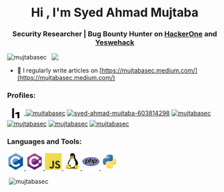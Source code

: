 <h1 align="center">Hi , I'm Syed Ahmad Mujtaba</h1>
<h3 align="center">Security Researcher | Bug Bounty Hunter on <a href="https://hackerone.com/mujtabasec_"
        target="blank">HackerOne</a> and <a href="https://yeswehack.com/mujtabasec" target="blank">Yeswehack</a></h3>

<img align="right" width="400"
    src="https://media0.giphy.com/media/ieBWQkIVEELhbizGAp/giphy.gif?cid=6c09b952vg5rh73le59zc3yr3g6bvs9t2jazukxwwyfsojah&ep=v1_gifs_search&rid=giphy.gif&ct=g">

<p align="left"> <img src="https://komarev.com/ghpvc/?username=mujtabasec&label=Profile%20views&color=0e75b6&style=flat"
        alt="mujtabasec" /> </p>

- 📝 I regularly write articles on [https://mujtabasec.medium.com/](https://mujtabasec.medium.com/)

<h3 align="left">Profiles:</h3>
<p align="left">
    <a href="https://hackerone.com/mujta3asec" target="blank">
        <img align="center"
            src="https://raw.githubusercontent.com/edent/SuperTinyIcons/099dc12b59179d07d534069bc8551718f786d91a/images/svg/hackerone.svg"
            height="30" width="40">
    </a>
    <a href="https://twitter.com/mujtabasec" target="blank"><img align="center"
            src="https://raw.githubusercontent.com/rahuldkjain/github-profile-readme-generator/master/src/images/icons/Social/twitter.svg"
            alt="mujtabasec" height="30" width="40" /></a>
    <a href="https://linkedin.com/in/mujtabasec" target="blank"><img align="center"
            src="https://raw.githubusercontent.com/rahuldkjain/github-profile-readme-generator/master/src/images/icons/Social/linked-in-alt.svg"
            alt="syed-ahmad-mujtaba-603814298" height="30" width="40" /></a>
    <a href="https://fb.com/mujtabasec" target="blank"><img align="center"
            src="https://raw.githubusercontent.com/rahuldkjain/github-profile-readme-generator/master/src/images/icons/Social/facebook.svg"
            alt="mujtabasec" height="30" width="40" /></a>
    <a href="https://instagram.com/mujtabasec" target="blank"><img align="center"
            src="https://raw.githubusercontent.com/rahuldkjain/github-profile-readme-generator/master/src/images/icons/Social/instagram.svg"
            alt="mujtabasec" height="30" width="40" /></a>
    <a href="https://medium.com/mujtabasec" target="blank"><img align="center"
            src="https://raw.githubusercontent.com/rahuldkjain/github-profile-readme-generator/master/src/images/icons/Social/medium.svg"
            alt="mujtabasec" height="30" width="40" /></a>
    <a href="https://www.youtube.com/c/mujtabasec" target="blank"><img align="center"
            src="https://raw.githubusercontent.com/rahuldkjain/github-profile-readme-generator/master/src/images/icons/Social/youtube.svg"
            alt="mujtabasec" height="30" width="40" /></a>
</p>

<h3 align="left">Languages and Tools:</h3>
<p align="left"> <a href="https://www.cprogramming.com/" target="_blank" rel="noreferrer"> <img
            src="https://raw.githubusercontent.com/devicons/devicon/master/icons/c/c-original.svg" alt="c" width="40"
            height="40" /> </a> <a href="https://www.w3schools.com/cs/" target="_blank" rel="noreferrer"> <img
            src="https://raw.githubusercontent.com/devicons/devicon/master/icons/csharp/csharp-original.svg"
            alt="csharp" width="40" height="40" /> </a> <a
        href="https://developer.mozilla.org/en-US/docs/Web/JavaScript" target="_blank" rel="noreferrer"> <img
            src="https://raw.githubusercontent.com/devicons/devicon/master/icons/javascript/javascript-original.svg"
            alt="javascript" width="40" height="40" /> </a> <a href="https://www.linux.org/" target="_blank"
        rel="noreferrer"> <img
            src="https://raw.githubusercontent.com/devicons/devicon/master/icons/linux/linux-original.svg" alt="linux"
            width="40" height="40" /> </a> <a href="https://www.php.net" target="_blank" rel="noreferrer"> <img
            src="https://raw.githubusercontent.com/devicons/devicon/master/icons/php/php-original.svg" alt="php"
            width="40" height="40" /> </a> <a href="https://www.python.org" target="_blank" rel="noreferrer"> <img
            src="https://raw.githubusercontent.com/devicons/devicon/master/icons/python/python-original.svg"
            alt="python" width="40" height="40" /> </a> </p>

<p>&nbsp;<img align="center"
        src="https://github-readme-stats.vercel.app/api?username=mujtabasec&show_icons=true&locale=en"
        alt="mujtabasec" /></p>
